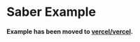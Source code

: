# Saber Example

#### Example has been moved to [vercel/vercel](https://github.com/vercel/vercel/tree/master/examples/saber).
